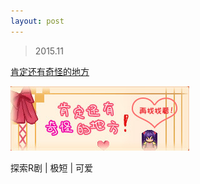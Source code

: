 ```yaml
---
layout: post
---
```


> 2015.11

[肯定还有奇怪的地方](http://oneeyedeagle.lofter.com/post/456402_8eaccb0)

![](images/sig_game_strange_positions.png)

探索R剧 | 极短 | 可爱 

